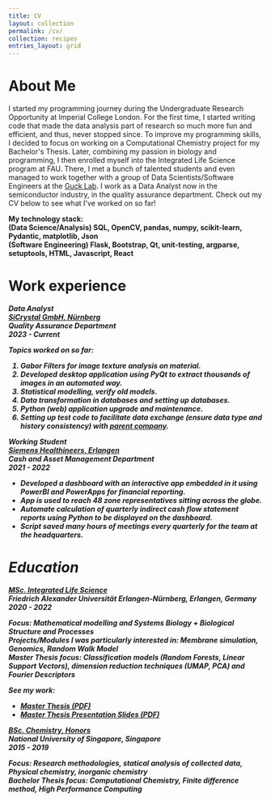 ```yaml
---
title: CV
layout: collection
permalink: /cv/
collection: recipes
entries_layout: grid
---
```

# About Me
I started my programming journey during the Undergraduate Research Opportunity at Imperial College London. 
For the first time, I started writing code that made the data analysis part of research so much more fun and efficient, and thus, never stopped since.
To improve my programming skills, I decided to focus on working on a Computational Chemistry project for my Bachelor's Thesis.
Later, combining my passion in biology and programming, I then enrolled myself into the Integrated Life Science program at FAU.
There, I met a bunch of talented students and even managed to work together with a group of Data Scientists/Software Engineers at the [Guck Lab](https://mpl.mpg.de/divisions/guck-division).
I work as a Data Analyst now in the semiconductor industry, in the quality assurance department. Check out my CV below to see what I've worked on so far!


<strong> My technology stack:<strong> <br>
(Data Science/Analysis) SQL, OpenCV, pandas, numpy, scikit-learn, Pydantic, matplotlib, Json <br>
(Software Engineering) Flask, Bootstrap, Qt, unit-testing, argparse, setuptools, HTML, Javascript, React <br>

# Work experience

<em><strong> Data Analyst<em><strong> <br>
<em> [SiCrystal GmbH, Nürnberg](http://sicrystal.de/index.php/en/) <em> <br>
Quality Assurance Department <br>
2023 - Current

Topics worked on so far:

1. Gabor Filters for image texture analysis on material.
2. Developed desktop application using PyQt to extract thousands of images in an automated way.
3. Statistical modelling, verify old models.
4. Data transformation in databases and setting up databases.
5. Python (web) application upgrade and maintenance.
6. Setting up test code to facilitate data exchange (ensure data type and history consistency) with [parent company](https://www.rohm.com/).


<em><strong> Working Student <em><strong> <br>
<em>[Siemens Healthineers, Erlangen](https://www.siemens-healthineers.com/)<em> <br>
Cash and Asset Management Department <br>
<em>2021 - 2022<em>

- Developed a dashboard with an interactive app embedded in it using PowerBI and PowerApps for financial reporting. 
- App is used to reach 48 zone representatives sitting across the globe.
- Automate calculation of quarterly indirect cash flow statement reports using Python to be displayed on the dashboard. 
- Script saved many hours of meetings every quarterly for the team at the headquarters.


# Education

<em><strong> [MSc. Integrated Life Science ](https://www.biologie.nat.fau.de/studium/vor-dem-studium/master-integrated-life-sciences/)<em><strong> <br>
<em> Friedrich Alexander Universität Erlangen-Nürnberg, Erlangen, Germany </em> <br>
<em>2020 - 2022</em>

Focus: Mathematical modelling and Systems Biology + Biological Structure and Processes <br>
Projects/Modules I was particularly interested in: Membrane simulation, Genomics, Random Walk Model  <br>
<strong> Master Thesis focus: Classification models (Random Forests, Linear Support Vectors), dimension reduction techniques (UMAP, PCA) and Fourier Descriptors <strong>
 
<strong>See my work:<strong> 

- [Master Thesis (PDF)](/download/Master_Thesis___Classification_of_cells_in_terms_of_its_deformity_using_RTDC_data.pdf)
- [Master Thesis Presentation Slides (PDF)](/download/Master_Thesis_Presentation.pdf)




<em><strong> [BSc. Chemistry, Honors](https://chemistry.nus.edu.sg/)<em><strong> <br>
<em>National University of Singapore, Singapore <em> <br>
<em>2015 - 2019<em><br>

Focus: Research methodologies, statical analysis of collected data, Physical chemistry, inorganic chemistry <br>
<strong>Bachelor Thesis focus: Computational Chemistry, Finite difference method, High Performance Computing<strong>